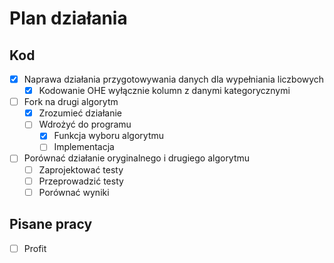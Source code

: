 # Plan działania

## Kod

- [x] Naprawa działania przygotowywania danych dla wypełniania liczbowych
  - [x] Kodowanie OHE wyłącznie kolumn z danymi kategorycznymi
- [ ] Fork na drugi algorytm
  - [x] Zrozumieć działanie
  - [ ] Wdrożyć do programu
    - [x] Funkcja wyboru algorytmu
    - [ ] Implementacja
- [ ] Porównać działanie oryginalnego i drugiego algorytmu
  - [ ] Zaprojektować testy
  - [ ] Przeprowadzić testy
  - [ ] Porównać wyniki

## Pisane pracy

- [ ] Profit
